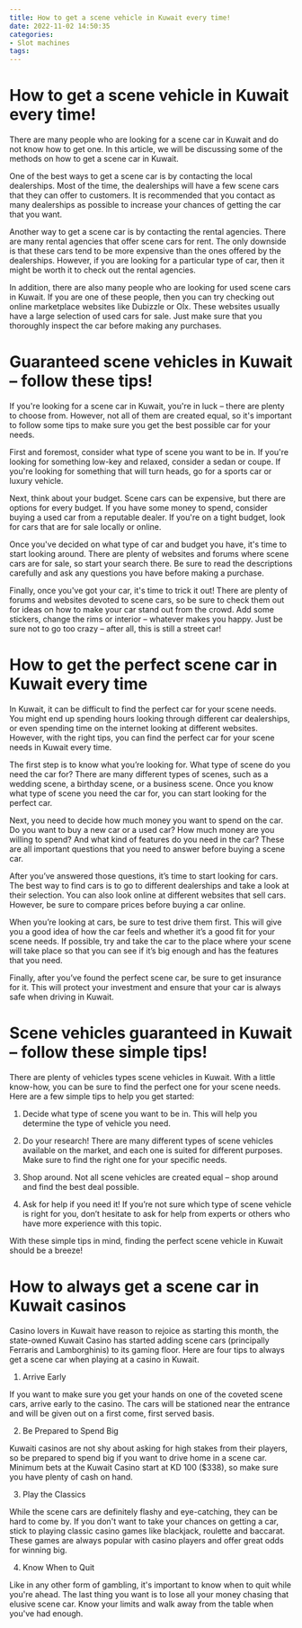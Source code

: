 ```yaml
---
title: How to get a scene vehicle in Kuwait every time! 
date: 2022-11-02 14:50:35
categories:
- Slot machines
tags:
---
```



#  How to get a scene vehicle in Kuwait every time! 

There are many people who are looking for a scene car in Kuwait and do not know how to get one. In this article, we will be discussing some of the methods on how to get a scene car in Kuwait.

One of the best ways to get a scene car is by contacting the local dealerships. Most of the time, the dealerships will have a few scene cars that they can offer to customers. It is recommended that you contact as many dealerships as possible to increase your chances of getting the car that you want.

Another way to get a scene car is by contacting the rental agencies. There are many rental agencies that offer scene cars for rent. The only downside is that these cars tend to be more expensive than the ones offered by the dealerships. However, if you are looking for a particular type of car, then it might be worth it to check out the rental agencies.

In addition, there are also many people who are looking for used scene cars in Kuwait. If you are one of these people, then you can try checking out online marketplace websites like Dubizzle or Olx. These websites usually have a large selection of used cars for sale. Just make sure that you thoroughly inspect the car before making any purchases.

#  Guaranteed scene vehicles in Kuwait – follow these tips! 

If you're looking for a scene car in Kuwait, you're in luck – there are plenty to choose from. However, not all of them are created equal, so it's important to follow some tips to make sure you get the best possible car for your needs.

First and foremost, consider what type of scene you want to be in. If you're looking for something low-key and relaxed, consider a sedan or coupe. If you're looking for something that will turn heads, go for a sports car or luxury vehicle.

Next, think about your budget. Scene cars can be expensive, but there are options for every budget. If you have some money to spend, consider buying a used car from a reputable dealer. If you're on a tight budget, look for cars that are for sale locally or online.

Once you've decided on what type of car and budget you have, it's time to start looking around. There are plenty of websites and forums where scene cars are for sale, so start your search there. Be sure to read the descriptions carefully and ask any questions you have before making a purchase.

Finally, once you've got your car, it's time to trick it out! There are plenty of forums and websites devoted to scene cars, so be sure to check them out for ideas on how to make your car stand out from the crowd. Add some stickers, change the rims or interior – whatever makes you happy. Just be sure not to go too crazy – after all, this is still a street car!

#  How to get the perfect scene car in Kuwait every time 

In Kuwait, it can be difficult to find the perfect car for your scene needs. You might end up spending hours looking through different car dealerships, or even spending time on the internet looking at different websites. However, with the right tips, you can find the perfect car for your scene needs in Kuwait every time.

The first step is to know what you’re looking for. What type of scene do you need the car for? There are many different types of scenes, such as a wedding scene, a birthday scene, or a business scene. Once you know what type of scene you need the car for, you can start looking for the perfect car.

Next, you need to decide how much money you want to spend on the car. Do you want to buy a new car or a used car? How much money are you willing to spend? And what kind of features do you need in the car? These are all important questions that you need to answer before buying a scene car.

After you’ve answered those questions, it’s time to start looking for cars. The best way to find cars is to go to different dealerships and take a look at their selection. You can also look online at different websites that sell cars. However, be sure to compare prices before buying a car online.

When you’re looking at cars, be sure to test drive them first. This will give you a good idea of how the car feels and whether it’s a good fit for your scene needs. If possible, try and take the car to the place where your scene will take place so that you can see if it’s big enough and has the features that you need.

Finally, after you’ve found the perfect scene car, be sure to get insurance for it. This will protect your investment and ensure that your car is always safe when driving in Kuwait.

#  Scene vehicles guaranteed in Kuwait – follow these simple tips! 

There are plenty of vehicles types scene vehicles in Kuwait. With a little know-how, you can be sure to find the perfect one for your scene needs. Here are a few simple tips to help you get started:

1. Decide what type of scene you want to be in. This will help you determine the type of vehicle you need.

2. Do your research! There are many different types of scene vehicles available on the market, and each one is suited for different purposes. Make sure to find the right one for your specific needs.

3. Shop around. Not all scene vehicles are created equal – shop around and find the best deal possible.

4. Ask for help if you need it! If you’re not sure which type of scene vehicle is right for you, don’t hesitate to ask for help from experts or others who have more experience with this topic.

With these simple tips in mind, finding the perfect scene vehicle in Kuwait should be a breeze!

#  How to always get a scene car in Kuwait casinos

Casino lovers in Kuwait have reason to rejoice as starting this month, the state-owned Kuwait Casino has started adding scene cars (principally Ferraris and Lamborghinis) to its gaming floor. Here are four tips to always get a scene car when playing at a casino in Kuwait.

1. Arrive Early

If you want to make sure you get your hands on one of the coveted scene cars, arrive early to the casino. The cars will be stationed near the entrance and will be given out on a first come, first served basis.

2. Be Prepared to Spend Big

Kuwaiti casinos are not shy about asking for high stakes from their players, so be prepared to spend big if you want to drive home in a scene car. Minimum bets at the Kuwait Casino start at KD 100 ($338), so make sure you have plenty of cash on hand.

3. Play the Classics

While the scene cars are definitely flashy and eye-catching, they can be hard to come by. If you don't want to take your chances on getting a car, stick to playing classic casino games like blackjack, roulette and baccarat. These games are always popular with casino players and offer great odds for winning big.

4. Know When to Quit

Like in any other form of gambling, it's important to know when to quit while you're ahead. The last thing you want is to lose all your money chasing that elusive scene car. Know your limits and walk away from the table when you've had enough.